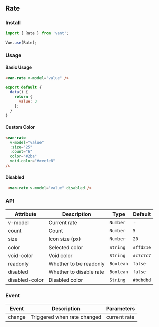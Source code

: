 ## Rate

### Install
``` javascript
import { Rate } from 'vant';

Vue.use(Rate);
```

### Usage

#### Basic Usage

```html
<van-rate v-model="value" />
```

```javascript
export default {
  data() {
    return {
      value: 3
    };
  }
}
```

#### Custom Color

```html
<van-rate
  v-model="value"
  :size="25"
  :count="6"
  color="#2ba"
  void-color="#ceefe8"
/>
```

#### Disabled

```html
 <van-rate v-model="value" disabled />
```

### API

| Attribute | Description | Type | Default |
|-----------|-----------|-----------|-------------|
| v-model | Current rate | `Number` | - |
| count | Count | `Number` | `5` |
| size | Icon size (px) | `Number` | `20` |
| color | Selected color | `String` | `#ffd21e`  |
| void-color | Void color | `String` | `#c7c7c7` |
| readonly | Whether to be readonly | `Boolean` | `false` |
| disabled | Whether to disable rate | `Boolean` | `false` |
| disabled-color | Disabled color | `String` | `#bdbdbd` | 

### Event

| Event | Description | Parameters |
|-----------|-----------|-----------|
| change | Triggered when rate changed | current rate |
